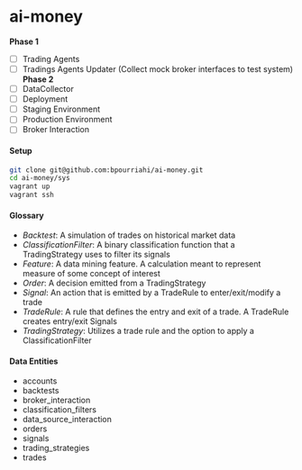 # ai-money
**Phase 1**  
- [ ] Trading Agents
- [ ] Tradings Agents Updater (Collect mock broker interfaces to test system)  
**Phase 2**  
- [ ] DataCollector
- [ ] Deployment
- [ ] Staging Environment
- [ ] Production Environment
- [ ] Broker Interaction

#### Setup
```sh
git clone git@github.com:bpourriahi/ai-money.git
cd ai-money/sys
vagrant up
vagrant ssh
```

#### Glossary
- *Backtest*: A simulation of trades on historical market data
- *ClassificationFilter*: A binary classification function that a TradingStrategy uses to filter its signals
- *Feature*: A data mining feature. A calculation meant to represent measure of some concept of interest
- *Order*: A decision emitted from a TradingStrategy
- *Signal*: An action that is emitted by a TradeRule to enter/exit/modify a trade
- *TradeRule*: A rule that defines the entry and exit of a trade. A TradeRule creates entry/exit Signals
- *TradingStrategy*: Utilizes a trade rule and the option to apply a ClassificationFilter

#### Data Entities
- accounts
- backtests
- broker_interaction
- classification_filters
- data_source_interaction
- orders
- signals
- trading_strategies
- trades
